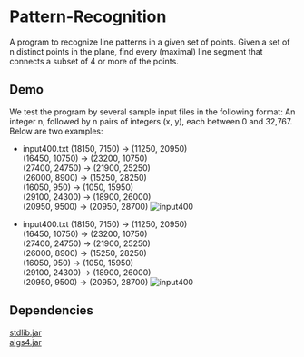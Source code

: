 # Pattern-Recognition
A program to recognize line patterns in a given set of points. Given a set of n distinct points in the plane, find every (maximal) line segment that connects a subset of 4 or more of the points.

## Demo
We test the program by several sample input files in the following format: An integer n, followed by n pairs of integers (x, y), each between 0 and 32,767. Below are two examples:
* input400.txt
(18150, 7150) -> (11250, 20950)<br>
(16450, 10750) -> (23200, 10750)<br>
(27400, 24750) -> (21900, 25250)<br>
(26000, 8900) -> (15250, 28250)<br>
(16050, 950) -> (1050, 15950)<br>
(29100, 24300) -> (18900, 26000)<br>
(20950, 9500) -> (20950, 28700)
![input400](https://user-images.githubusercontent.com/26019998/30012958-53fc0470-90f8-11e7-8b88-adcc1ce70d4a.png)

* input400.txt
(18150, 7150) -> (11250, 20950)<br>
(16450, 10750) -> (23200, 10750)<br>
(27400, 24750) -> (21900, 25250)<br>
(26000, 8900) -> (15250, 28250)<br>
(16050, 950) -> (1050, 15950)<br>
(29100, 24300) -> (18900, 26000)<br>
(20950, 9500) -> (20950, 28700)
![input400](https://user-images.githubusercontent.com/26019998/30012958-53fc0470-90f8-11e7-8b88-adcc1ce70d4a.png)

## Dependencies
[stdlib.jar](http://algs4.cs.princeton.edu/code/stdlib.jar)<br>
[algs4.jar](http://algs4.cs.princeton.edu/code/algs4.jar)
